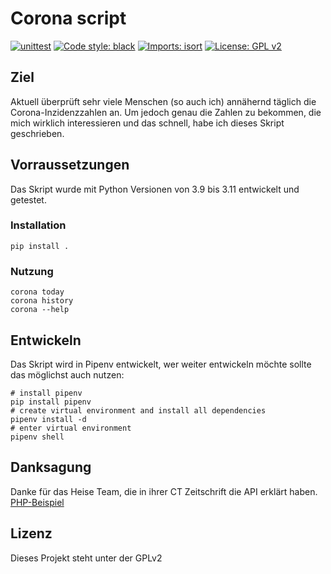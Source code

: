 # Corona script

[![unittest](https://github.com/Omega1902/corona/actions/workflows/python-unittest.yml/badge.svg?branch=main)](https://github.com/Omega1902/corona/actions/workflows/python-unittest.yml)
[![Code style: black](https://img.shields.io/badge/code%20style-black-000000.svg)](https://github.com/psf/black)
[![Imports: isort](https://img.shields.io/badge/%20imports-isort-%231674b1?style=flat&labelColor=ef8336)](https://pycqa.github.io/isort/)
[![License: GPL v2](https://img.shields.io/badge/License-GPL_v2-blue.svg)](https://www.gnu.org/licenses/old-licenses/gpl-2.0.en.html)

## Ziel

Aktuell überprüft sehr viele Menschen (so auch ich) annähernd täglich die Corona-Inzidenzzahlen an. Um jedoch genau die Zahlen zu bekommen, die mich wirklich interessieren und das schnell, habe ich dieses Skript geschrieben.

## Vorraussetzungen

Das Skript wurde mit Python Versionen von 3.9 bis 3.11 entwickelt und getestet.

### Installation

```pip install .```

### Nutzung

```
corona today
corona history
corona --help
```

## Entwickeln

Das Skript wird in Pipenv entwickelt, wer weiter entwickeln möchte sollte das möglichst auch nutzen:

```
# install pipenv
pip install pipenv
# create virtual environment and install all dependencies
pipenv install -d
# enter virtual environment
pipenv shell
```

## Danksagung

Danke für das Heise Team, die in ihrer CT Zeitschrift die API erklärt haben. [PHP-Beispiel](http://ct.de/yw1c)

## Lizenz

Dieses Projekt steht unter der GPLv2
